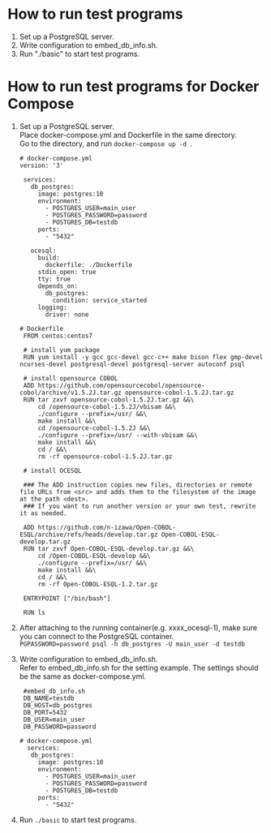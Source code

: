 # How to run test programs

  1. Set up a PostgreSQL server.
  2. Write configuration to embed_db_info.sh.
  3. Run "./basic" to start test programs.




# How to run test programs for Docker Compose

  1. Set up a PostgreSQL server.    
     Place docker-compose.yml and Dockerfile in the same directory.  
     Go to the directory, and run  ```docker-compose up -d ```.
     
     ```
     # docker-compose.yml
     version: '3'

      services:
        db_postgres:
          image: postgres:10
          environment:
            - POSTGRES_USER=main_user
            - POSTGRES_PASSWORD=password
            - POSTGRES_DB=testdb
          ports:
            - "5432"

        ocesql:
          build:
            dockerfile: ./Dockerfile
          stdin_open: true
          tty: true
          depends_on:
            db_postgres:
              condition: service_started
          logging:
            driver: none
     ```
     
     ```
     # Dockerfile
      FROM centos:centos7

      # install yum package
      RUN yum install -y gcc gcc-devel gcc-c++ make bison flex gmp-devel ncurses-devel postgresql-devel postgresql-server autoconf psql

      # install opensource COBOL
      ADD https://github.com/opensourcecobol/opensource-cobol/archive/v1.5.2J.tar.gz opensource-cobol-1.5.2J.tar.gz
      RUN tar zxvf opensource-cobol-1.5.2J.tar.gz &&\
          cd /opensource-cobol-1.5.2J/vbisam &&\
          ./configure --prefix=/usr/ &&\
          make install &&\
          cd /opensource-cobol-1.5.2J &&\
          ./configure --prefix=/usr/ --with-vbisam &&\
          make install &&\
          cd / &&\
          rm -rf opensource-cobol-1.5.2J.tar.gz

      # install OCESQL
      
      ### The ADD instruction copies new files, directories or remote file URLs from <src> and adds them to the filesystem of the image at the path <dest>. 
      ### If you want to run another version or your own test, rewrite it as needed.
      
      ADD https://github.com/n-izawa/Open-COBOL-ESQL/archive/refs/heads/develop.tar.gz Open-COBOL-ESQL-develop.tar.gz
      RUN tar zxvf Open-COBOL-ESQL-develop.tar.gz &&\
          cd /Open-COBOL-ESQL-develop &&\
          ./configure --prefix=/usr/ &&\
          make install &&\
          cd / &&\
          rm -rf Open-COBOL-ESQL-1.2.tar.gz

      ENTRYPOINT ["/bin/bash"]

      RUN ls
     
     ```
     
  2. After attaching to the running container(e.g. xxxx_ocesql-1), make sure you can connect to the PostgreSQL container.    
     ```PGPASSWORD=password psql -h db_postgres -U main_user -d testdb```
  
  3. Write configuration to embed_db_info.sh.    
     Refer to embed_db_info.sh for the setting example. The settings should be the same as docker-compose.yml.
     ```
      #embed_db_info.sh                           
      DB_NAME=testdb                             
      DB_HOST=db_postgres                     
      DB_PORT=5432                               
      DB_USER=main_user                           
      DB_PASSWORD=password                        
     ```
     ```
     # docker-compose.yml
       services:
        db_postgres:
          image: postgres:10
          environment:
            - POSTGRES_USER=main_user
            - POSTGRES_PASSWORD=password
            - POSTGRES_DB=testdb
          ports:
            - "5432"
     ```
  
  4. Run ```./basic``` to start test programs.
